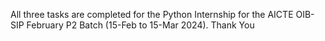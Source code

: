 All three tasks are completed for the Python Internship for the AICTE OIB-SIP February P2 Batch (15-Feb to 15-Mar 2024). Thank You

